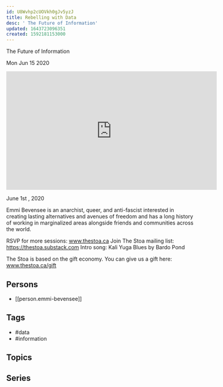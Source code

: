 ```yaml
---
id: U8Wvhp2cUOVkh0gJv5yzJ
title: Rebelling with Data
desc: ' The Future of Information'
updated: 1643723096351
created: 1592181153000
---
```



 The Future of Information

Mon Jun 15 2020

<iframe width="560" height="315" src="https://www.youtube.com/embed/WiwnLKWEhuA" title="Rebelling with Data: The Future of Information w/ Emmi Bevensee" frameborder="0" allow="accelerometer; autoplay; clipboard-write; encrypted-media; gyroscope; picture-in-picture" allowfullscreen ></iframe>

June 1st , 2020

Emmi Bevensee is an anarchist, queer, and anti-fascist interested in creating lasting alternatives and avenues of freedom and has a long history of working in marginalized areas alongside friends and communities across the world.

RSVP for more sessions: www.thestoa.ca
Join The Stoa mailing list: https://thestoa.substack.com
Intro song: Kali Yuga Blues by Bardo Pond

The Stoa is based on the gift economy. You can give us a gift here: www.thestoa.ca/gift

## Persons

- [[person.emmi-bevensee]]

## Tags

- #data
- #information

## Topics



## Series



